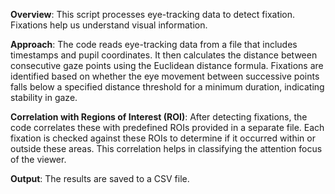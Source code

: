 **Overview**:
This script processes eye-tracking data to detect fixation. Fixations help us understand visual information.

**Approach**:
The code reads eye-tracking data from a file that includes timestamps and pupil coordinates. It then calculates the distance between consecutive gaze points using the Euclidean distance formula. Fixations are identified based on whether the eye movement between successive points falls below a specified distance threshold for a minimum duration, indicating stability in gaze.

**Correlation with Regions of Interest (ROI)**:
After detecting fixations, the code correlates these with predefined ROIs provided in a separate file. Each fixation is checked against these ROIs to determine if it occurred within or outside these areas. This correlation helps in classifying the attention focus of the viewer.

**Output**:
The results are saved to a CSV file.
